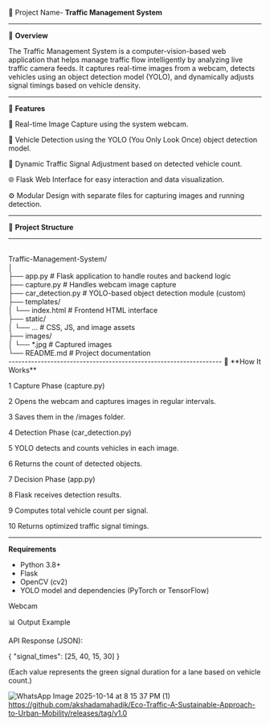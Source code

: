 🚦 Project Name- **Traffic Management System**<br>

--------------------------------------

📖 **Overview**

The Traffic Management System is a computer-vision-based web application that helps manage traffic flow intelligently by analyzing live traffic camera feeds. It captures real-time images from a webcam, detects vehicles using an object detection model (YOLO), and dynamically adjusts signal timings based on vehicle density.

------------------------------------

🧩 **Features**

🎥 Real-time Image Capture using the system webcam.

🤖 Vehicle Detection using the YOLO (You Only Look Once) object detection model.

🚗 Dynamic Traffic Signal Adjustment based on detected vehicle count.

🌐 Flask Web Interface for easy interaction and data visualization.

⚙️ Modular Design with separate files for capturing images and running detection.

-------------------------------------
📂 **Project Structure**<br>

--------------------------------------------
<br>
Traffic-Management-System/ <br>
│<br>
├── app.py                # Flask application to handle routes and backend logic<br>
├── capture.py            # Handles webcam image capture<br>
├── car_detection.py      # YOLO-based object detection module (custom)<br>
├── templates/<br>
│   └── index.html        # Frontend HTML interface<br>
├── static/<br>
│   └── ...               # CSS, JS, and image assets<br>
├── images/<br>
│   └── *.jpg             # Captured images<br>
└── README.md             # Project documentation<br>
------------------------------------------------------------------
🧠 **How It Works**

1 Capture Phase (capture.py)

2 Opens the webcam and captures images in regular intervals.

3 Saves them in the /images folder.

4 Detection Phase (car_detection.py)

5 YOLO detects and counts vehicles in each image.

6 Returns the count of detected objects.

7 Decision Phase (app.py)

8 Flask receives detection results.

9 Computes total vehicle count per signal.

10 Returns optimized traffic signal timings.

--------------------------------------------------------------
 **Requirements**

- Python 3.8+
- Flask
- OpenCV (cv2)
- YOLO model and dependencies (PyTorch or TensorFlow)

Webcam

📊 Output Example

API Response (JSON):

{
  "signal_times": [25, 40, 15, 30]
}


(Each value represents the green signal duration for a lane based on vehicle count.)

![WhatsApp Image 2025-10-14 at 8 15 37 PM (1)](https://github.com/user-attachments/assets/446dd4d9-5bd6-4007-869c-67e6fac7dbbc)
https://github.com/akshadamahadik/Eco-Traffic-A-Sustainable-Approach-to-Urban-Mobility/releases/tag/v1.0

